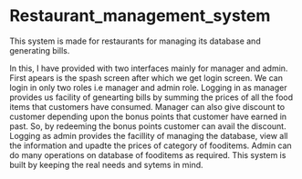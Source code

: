 # Restaurant_management_system
This system is made for restaurants for managing its database and generating bills.

In this, I have provided with two interfaces mainly for manager and admin.
First apears is the spash screen after which we get login screen.
We can login in only two roles i.e  manager and admin role.
Logging in as manager provides us facility of genearting bills by summing the prices of all the food items that customers have consumed.
Manager can also give discount to customer depending upon the bonus points that customer have earned in past.
So, by redeeming the bonus points customer can avail the discount.
Logging as admin provides the facillity of managing the database, view all the information and upadte the prices of category of fooditems.
Admin can do many operations on database of fooditems as required.
This system is built by keeping the real needs and sytems in mind.
